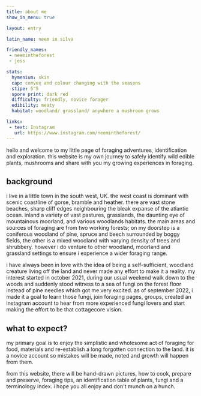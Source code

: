 ```yaml
---
title: about me
show_in_menu: true

layout: entry

latin_name: neem in silva

friendly_names:
 - neemintheforest
 - jess

stats:
  hymenium: skin
  cap: convex and colour changing with the seasons
  stipe: 5"5
  spore print: dark red
  difficulty: friendly, novice forager
  edibility: meaty
  habitat: woodland/ grassland/ anywhere a mushroom grows

links:
 - text: Instagram
   url: https://www.instagram.com/neemintheforest/
---
```



hello and welcome to my little page of foraging adventures, identification and exploration. this website is my own journey to safely identify wild edible plants, mushrooms and share with you my growing experiences in foraging.

  
## background
i live in a little town in the south west, UK. the west coast is dominant with scenic coastline of gorse, bramble and heather. there are vast stone beaches, sharp cliff edges neighbouring the bleak expanse of the atlantic ocean. inland a variety of vast pastures, grasslands, the daunting eye of mountainous moorland, and various woodlands habitats. the main areas and sources of foraging are from two working forests; on my doorstep is a coniferous woodland of pine, spruce and beech surrounded by boggy fields, the other is a mixed woodland with varying density of trees and shrubbery. however i do venture to other woodland, moorland and grassland settings to ensure i experience a wider foraging range.

i have always been in love with the idea of being a self-sufficient, woodland creature living off the land and never made any effort to make it a reality. my interest started in october 2021, during our usual weekend walk down to the woods and suddenly stood witness to a sea of fungi on the forest floor instead of pine needles which got me very excited. as of september 2022, i made it a goal to learn those fungi, join foraging pages, groups, created an instagram account to hear from more experienced fungi lovers and start making the effort to be that cottagecore vision.


## what to expect?
my primary goal is to enjoy the simplistic and wholesome act of foraging for food, materials and re-establish a long forgotten connection to the land. it is a novice account so mistakes will be made, noted and growth will happen from them. 

from this website, there will be hand-drawn pictures, how to cook, prepare and preserve, foraging tips, an identification table of plants, fungi and a terminology index. i hope you all enjoy and don't munch on a hunch.